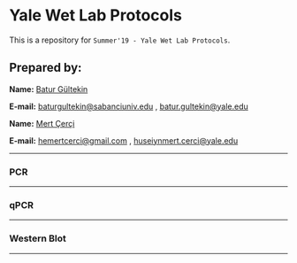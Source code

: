 # Yale Wet Lab Protocols

This is a repository for `Summer'19 - Yale Wet Lab Protocols`. 

## Prepared by:

**Name:** [Batur Gültekin](https://www.linkedin.com/in/baturgultekin/)

**E-mail:** baturgultekin@sabanciuniv.edu , batur.gultekin@yale.edu

**Name:** [Mert Çerçi]()

**E-mail:** hemertcerci@gmail.com , huseiynmert.cerci@yale.edu
__________

### PCR

__________

### qPCR

__________

### Western Blot

__________
